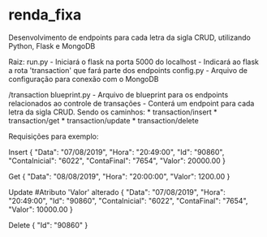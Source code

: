 # renda_fixa

Desenvolvimento de endpoints para cada letra da sigla CRUD, utilizando Python, Flask e MongoDB

Raiz:
  run.py
    - Iniciará o flask na porta 5000 do localhost
    - Indicará ao flask a rota 'transaction' que fará parte dos endpoints
  config.py
    - Arquivo de configuração para conexão com o MongoDB

/transaction
  blueprint.py
    - Arquivo de blueprint para os endpoints relacionados ao controle de transações
    - Conterá um endpoint para cada letra da sigla CRUD. Sendo os caminhos:
      * transaction/insert
      * transaction/get
      * transaction/update
      * transaction/delete
      
Requisições para exemplo:

Insert
{
    "Data": "07/08/2019",
    "Hora": "20:49:00",
    "Id": "90860",
    "ContaInicial": "6022",
    "ContaFinal": "7654",
    "Valor": 20000.00
}

Get
{
    "Data": "08/08/2019",
    "Hora": "20:00:00",
    "Valor": 1200.00
}

Update
#Atributo 'Valor' alterado
{
    "Data": "07/08/2019",
    "Hora": "20:49:00",
    "Id": "90860",
    "ContaInicial": "6022",
    "ContaFinal": "7654",
    "Valor": 10000.00
}

Delete
{
    "Id": "90860"
}
